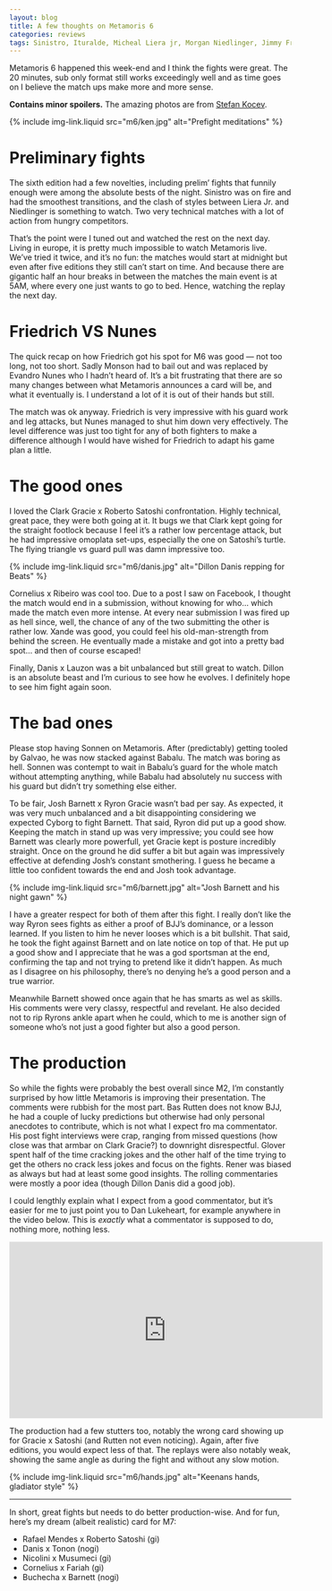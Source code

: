 ```yaml
---
layout: blog
title: A few thoughts on Metamoris 6
categories: reviews
tags: Sinistro, Ituralde, Micheal Liera jr, Morgan Niedlinger, Jimmy Friedrich, Evandro Nunes, leglocks, armbar,  Clark Gracie, Roberto Satoshi, Jeff Monson, Keenan Cornelius, Xande Ribeiro, Dillon Danis, Joe Lauzon, Cheal Sonnen, Babalu, Josh Barnett, Ryron Gracie, Bas Rutten, Jeff Glover, Rener Gracie, Rafael Mendes, Garry Tonon, Michelle Nicolini, Tammi Musumeci, Bernardo Fariah, Buchecha
---
```

Metamoris 6 happened this week-end and I think the fights were great. The 20 minutes, sub only format still works exceedingly well and as time goes on I believe the match ups make more and more sense. 

**Contains minor spoilers.** The amazing photos are from [Stefan Kocev](http://www.stefankocev.com/).

{% include img-link.liquid src="m6/ken.jpg" alt="Prefight meditations" %}

# Preliminary fights

The sixth edition had a few novelties, including prelim’ fights that funnily enough were among the absolute bests of the night. Sinistro was on fire and had the smoothest transitions, and the clash of styles between Liera Jr. and Niedlinger is something to watch. Two very technical matches with a lot of action from hungry competitors.

That’s the point were I tuned out and watched the rest on the next day. Living in europe, it is pretty much impossible to watch Metamoris live. We’ve tried it twice, and it’s no fun: the matches would start at midnight but even after five editions they still can’t start on time. And because there are gigantic half an hour breaks in between the matches the main event is at 5AM, where every one just wants to go to bed. Hence, watching the replay the next day.

# Friedrich VS Nunes

The quick recap on how Friedrich got his spot for M6 was good — not too long, not too short. Sadly Monson had to bail out and was replaced by Evandro Nunes who I hadn’t heard of. It’s a bit frustrating that there are so many changes between what Metamoris announces a card will be, and what it eventually is. I understand a lot of it is out of their hands but still.

The match was ok anyway. Friedrich is very impressive with his guard work and leg attacks, but Nunes managed to shut him down very effectively. The level difference was just too tight for any of both fighters to make a difference although I would have wished for Friedrich to adapt his game plan a little.

# The good ones

I loved the Clark Gracie x Roberto Satoshi confrontation. Highly technical, great pace, they were both going at it. It bugs we that Clark kept going for the straight footlock because I feel it’s a rather low percentage attack, but he had impressive omoplata set-ups, especially the one on Satoshi’s turtle. The flying triangle vs guard pull was damn impressive too.

{% include img-link.liquid src="m6/danis.jpg" alt="Dillon Danis repping for Beats" %}

Cornelius x Ribeiro was cool too. Due to a post I saw on Facebook, I thought the match would end in a submission, without knowing for who… which made the match even more intense. At every near submission I was fired up as hell since, well, the chance of any of the two submitting the other is rather low. Xande was good, you could feel his old-man-strength from behind the screen. He eventually made a mistake and got into a pretty bad spot… and then of course escaped!

Finally, Danis x Lauzon was a bit unbalanced but still great to watch. Dillon is an absolute beast and I’m curious to see how he evolves. I definitely hope to see him fight again soon.

# The bad ones

Please stop having Sonnen on Metamoris. After (predictably) getting tooled by Galvao, he was now stacked against Babalu. The match was boring as hell. Sonnen was contempt to wait in Babalu’s guard for the whole match without attempting anything, while Babalu had absolutely nu success with his guard but didn’t try something else either.

To be fair, Josh Barnett x Ryron Gracie wasn’t bad per say. As expected, it was very much unbalanced and a bit disappointing considering we expected Cyborg to fight Barnett. That said, Ryron did put up a good show. Keeping the match in stand up was very impressive; you could see how Barnett was clearly more powerfull, yet Gracie kept is posture incredibly straight. Once on the ground he did suffer a bit but again was impressively effective at defending Josh’s constant smothering. I guess he became a little too confident towards the end and Josh took advantage.

{% include img-link.liquid src="m6/barnett.jpg" alt="Josh Barnett and his night gawn" %}

I have a greater respect for both of them after this fight. I really don’t like the way Ryron sees fights as either a proof of BJJ’s dominance, or a lesson learned. If you listen to him he never looses which is a bit bullshit. That said, he took the fight against Barnett and on late notice on top of that. He put up a good show and I appreciate that he was a god sportsman at the end, confirming the tap and not trying to pretend like it didn’t happen. As much as I disagree on his philosophy, there’s no denying he’s a good person and a true warrior.

Meanwhile Barnett showed once again that he has smarts as wel as skills. His comments were very classy, respectful and revelant. He also decided not to rip Ryrons ankle apart when he could, which to me is another sign of someone who’s not just a good fighter but also a good person.

# The production

So while the fights were probably the best overall since M2, I’m constantly surprised by how little Metamoris is improving their presentation. The comments were rubbish for the most part. Bas Rutten does not know BJJ, he had a couple of lucky predictions but otherwise had only personal anecdotes to contribute, which is not what I expect fro ma commentator. His post fight interviews were crap, ranging from missed questions (how close was that armbar on Clark Gracie?) to downright disrespectful. Glover spent half of the time cracking jokes and the other half of the time trying to get the others no crack less jokes and focus on the fights. Rener was biased as always but had at least some good insights. The rolling commentaries were mostly a poor idea (though Dillon Danis did a good job).

I could lengthly explain what I expect from a good commentator, but it’s easier for me to just point you to Dan Lukeheart, for example anywhere in the video below. This is _exactly_ what a commentator is supposed to do, nothing more, nothing less.

<iframe width="560" height="315" src="https://www.youtube.com/embed/HLdCZp7PY-g" frameborder="0" allowfullscreen></iframe>

The production had a few stutters too, notably the wrong card showing up for Gracie x Satoshi (and Rutten not even noticing). Again, after five editions, you would expect less of that. The replays were also notably weak, showing the same angle as during the fight and without any slow motion.

{% include img-link.liquid src="m6/hands.jpg" alt="Keenans hands, gladiator style" %}

***

In short, great fights but needs to do better production-wise. And for fun, here’s my dream (albeit realistic) card for M7:

- Rafael Mendes x Roberto Satoshi (gi)
- Danis x Tonon (nogi)
- Nicolini x Musumeci (gi)
- Cornelius x Fariah (gi)
- Buchecha x Barnett (nogi)